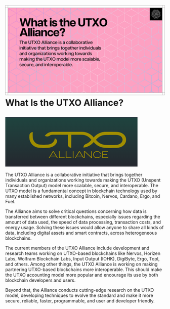 <h1>


![alt_text](images/image1.png "image_tooltip")
What Is the UTXO Alliance?</h1>



![alt_text](images/image2.png "image_tooltip")


The UTXO Alliance is a collaborative initiative that brings together individuals and organizations working towards making the UTXO (Unspent Transaction Output) model more scalable, secure, and interoperable. The UTXO model is a fundamental concept in blockchain technology used by many established networks, including Bitcoin, Nervos, Cardano, Ergo, and Fuel.

The Alliance aims to solve critical questions concerning how data is transferred between different blockchains, especially issues regarding the amount of data used, the speed of data processing, transaction costs, and energy usage. Solving these issues would allow anyone to share all kinds of data, including digital assets and smart contracts, across heterogeneous blockchains.

The current members of the UTXO Alliance include development and research teams working on UTXO-based blockchains like Nervos, Horizen Labs, Wolfram Blockchain Labs, Input Output (IOHK), DigiByte, Ergo, Topl, and others. Among other things, the UTXO Alliance is working on making partnering UTXO-based blockchains more interoperable. This should make the UTXO accounting model more popular and encourage its use by both blockchain developers and users.

Beyond that, the Alliance conducts cutting-edge research on the UTXO model, developing techniques to evolve the standard and make it more secure, reliable, faster, programmable, and user and developer friendly.